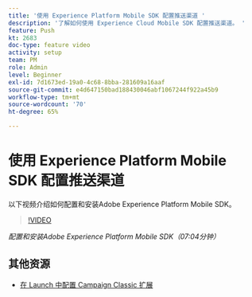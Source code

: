```yaml
---
title: '使用 Experience Platform Mobile SDK 配置推送渠道 '
description: '了解如何使用 Experience Cloud Mobile SDK 配置推送渠道。 '
feature: Push
kt: 2683
doc-type: feature video
activity: setup
team: PM
role: Admin
level: Beginner
exl-id: 7d1673ed-19a0-4c68-8bba-281609a16aaf
source-git-commit: e4d647150bad188430046abf1067244f922a45b9
workflow-type: tm+mt
source-wordcount: '70'
ht-degree: 65%

---
```


# 使用 Experience Platform Mobile SDK 配置推送渠道

以下视频介绍如何配置和安装Adobe Experience Platform Mobile SDK。

>[!VIDEO](https://video.tv.adobe.com/v/27699?quality=12)

*配置和安装Adobe Experience Platform Mobile SDK（07:04分钟）*

## 其他资源

* [在 Launch 中配置 Campaign Classic 扩展](https://aep-sdks.gitbook.io/docs/using-mobile-extensions/adobe-campaignclassic)
